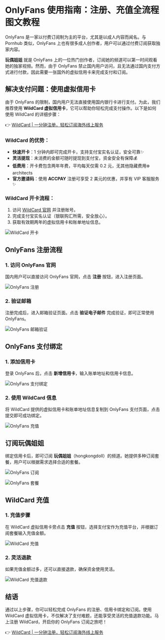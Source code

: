 # OnlyFans 使用指南：注册、充值全流程图文教程

OnlyFans 是一家以付费订阅制为主的平台，尤其是以成人内容而闻名。与 Pornhub 类似，OnlyFans 上也有很多成人创作者，用户可以通过付费订阅获取独家内容。

**玩偶姐姐** 就是 OnlyFans 上的一位热门创作者，订阅她的频道可以第一时间观看她的独家视频。然而，由于 OnlyFans 禁止国内用户访问，且无法通过国内支付方式进行付款，因此需要一张国外的虚拟信用卡来完成支付和订阅。

## 解决支付问题：使用虚拟信用卡

由于 OnlyFans 的限制，国内用户无法直接使用国内银行卡进行支付。为此，我们推荐使用 **WildCard 虚拟信用卡**，它可以帮助你轻松完成支付操作。以下是如何使用 WildCard 的详细步骤：

👉 [WildCard | 一分钟注册，轻松订阅海外线上服务](https://bbtdd.com/WildCard)

### WildCard 的优势：
- **快速开卡**：1 分钟内即可完成开卡，支持支付宝实名认证，安全可靠✨
- **灵活提现**：未消费的金额可随时提现到支付宝，资金安全有保障💰
- **低费用**：开卡费包含两年年费，平均每天仅需 0.2 元，无其他隐藏费用❄️
 architects
- **官方邀请码**：使用 **ACCPAY** 注册可享受 2 美元的优惠，并享有 VIP 客服服务✨

### WildCard 开卡流程：
1. 访问 [WildCard 官网](https://bbtdd.com/WildCard) 并注册账号。
2. 完成支付宝实名认证（银联购汇所需，安全放心）。
3. 获取有效期两年的虚拟信用卡和账单地址信息。

![WildCard 开卡](https://bbtdd.com/img/71652244.webp)

## OnlyFans 注册流程

### 1. 访问 OnlyFans 官网
国内用户可以直接访问 OnlyFans 官网，点击 **注册** 按钮，进入注册页面。

![OnlyFans 注册](https://bbtdd.com/img/3540913776.webp)

### 2. 验证邮箱
注册完成后，进入邮箱验证页面。点击 **验证电子邮件** 完成验证，即可正常使用 OnlyFans。

![OnlyFans 邮箱验证](https://bbtdd.com/img/53252583.webp)

## OnlyFans 支付绑定

### 1. 添加信用卡
登录 OnlyFans 后，点击 **新增信用卡**，输入账单地址和信用卡信息。

![OnlyFans 支付绑定](https://bbtdd.com/img/1589791432459833.webp)

### 2. 使用 WildCard 信息
将 WildCard 提供的虚拟信用卡和账单地址信息复制到 OnlyFans 支付页面，点击提交即可成功绑定。

![OnlyFans 充值](https://bbtdd.com/img/688197016.webp)

## 订阅玩偶姐姐

绑定信用卡后，即可订阅 **玩偶姐姐**（hongkongdoll）的频道。她提供多种订阅套餐，用户可以根据需求选择合适的套餐。

![OnlyFans 订阅](https://bbtdd.com/img/35948168.webp)

![OnlyFans 套餐](https://bbtdd.com/img/28421313828987.webp)

## WildCard 充值

### 1. 充值步骤
在 WildCard 虚拟信用卡旁点击 **充值** 按钮，选择支付宝作为充值平台，并根据订阅套餐输入充值金额。

![WildCard 充值](https://bbtdd.com/img/435421492218108.webp)

### 2. 灵活退款
如果充值金额过多，还可以直接退款，确保资金使用灵活。

![WildCard 充值退款](https://bbtdd.com/img/464164688.webp)

## 结语

通过以上步骤，你可以轻松完成 OnlyFans 的注册、信用卡绑定和订阅。使用 WildCard 虚拟信用卡，不仅解决了支付难题，还能享受灵活的充值退款功能。马上注册 WildCard，开启你的 OnlyFans 订阅之旅吧！

👉 [WildCard | 一分钟注册，轻松订阅海外线上服务](https://bbtdd.com/WildCard)